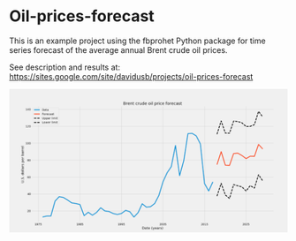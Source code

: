 # Oil-prices-forecast

This is an example project using the fbprohet Python package for time series forecast of the average annual Brent crude oil prices.

See description and results at: https://sites.google.com/site/davidusb/projects/oil-prices-forecast

<img align="center" src="results.png" style="max-width:100%;">
